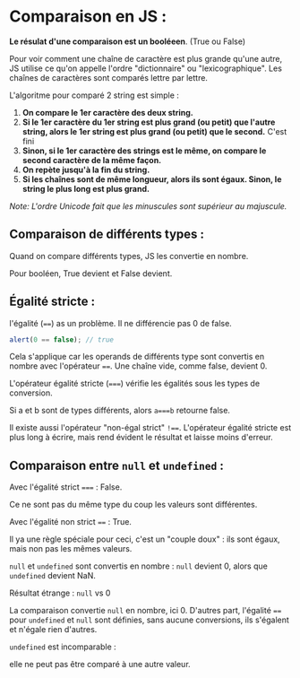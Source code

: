 # Comparaison en JS :

**Le résulat d'une comparaison est un booléeen**. (True ou False)

Pour voir comment une chaîne de caractère est plus grande qu'une autre, JS utilise ce qu'on appelle l'ordre "dictionnaire" ou "lexicographique". Les chaînes de caractères sont comparés lettre par lettre.

L'algoritme pour comparé 2 string est simple :

1. **On compare le 1er caractère des deux string.**
2. **Si le 1er caractère du 1er string est plus grand (ou petit) que l'autre string, alors le 1er string est plus grand (ou petit) que le second.** C'est fini
3. **Sinon, si le 1er caractère des strings est le même, on compare le second caractère de la même façon.**
4. **On repète jusqu'à la fin du string.**
5. **Si les chaînes sont de même longueur, alors ils sont égaux. Sinon, le string le plus long est plus grand.**

_Note: L'ordre Unicode fait que les minuscules sont supérieur au majuscule._

## Comparaison de différents types :

Quand on compare différents types, JS les convertie en nombre.

Pour booléen, True devient et False devient.

## Égalité stricte :

l'égalité (`==`) as un problème. Il ne différencie pas 0 de false.

```javascript
alert(0 == false); // true
```

Cela s'applique car les operands de différents type sont convertis en nombre avec l'opérateur `==`. Une chaîne vide, comme false, devient 0.

L'opérateur égalité stricte (`===`) vérifie les égalités sous les types de conversion.

Si a et b sont de types différents, alors `a===b` retourne false.

Il existe aussi l'opérateur "non-égal strict" `!==`. L'opérateur égalité stricte est plus long à écrire, mais rend évident le résultat et laisse moins d'erreur.

## Comparaison entre `null` et `undefined` :

Avec l'égalité strict `===` : False.

Ce ne sont pas du même type du coup les valeurs sont différentes.

Avec l'égalité non strict `==` : True.

Il ya une règle spéciale pour ceci, c'est un "couple doux" : ils sont égaux, mais non pas les mêmes valeurs.

`null` et `undefined` sont convertis en nombre : `null` devient 0, alors que `undefined` devient NaN.

Résultat étrange : `null` vs 0

La comparaison convertie `null` en nombre, ici 0. D'autres part, l'égalité `==` pour `undefined` et `null` sont définies, sans aucune conversions, ils s'égalent et n'égale rien d'autres.

`undefined` est incomparable :

elle ne peut pas être comparé à une autre valeur.
